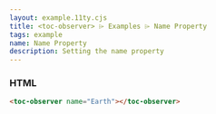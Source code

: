 ```yaml
---
layout: example.11ty.cjs
title: <toc-observer> ⌲ Examples ⌲ Name Property
tags: example
name: Name Property
description: Setting the name property
---
```


<toc-observer name="Earth"></toc-observer>

<h3>HTML</h3>

```html
<toc-observer name="Earth"></toc-observer>
```
